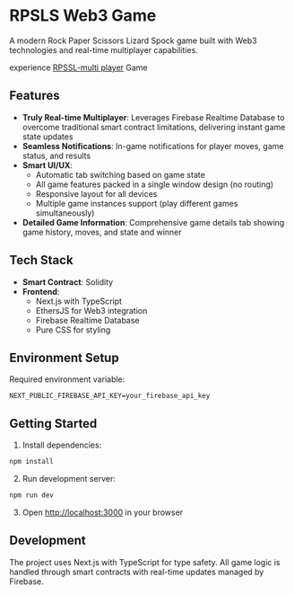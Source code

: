 # RPSLS Web3 Game

A modern Rock Paper Scissors Lizard Spock game built with Web3 technologies and real-time multiplayer capabilities.

 experience [RPSSL-multi player](https://klerosweb3.vercel.app/) Game

## Features

- **Truly Real-time Multiplayer**: Leverages Firebase Realtime Database to overcome traditional smart contract limitations, delivering instant game state updates
- **Seamless Notifications**: In-game notifications for player moves, game status, and results
- **Smart UI/UX**: 
    - Automatic tab switching based on game state
    - All game features packed in a single window design (no routing)
    - Responsive layout for all devices
    - Multiple game instances support (play different games simultaneously)
- **Detailed Game Information**: Comprehensive game details tab showing game history, moves, and state and winner

## Tech Stack

- **Smart Contract**: Solidity
- **Frontend**: 
    - Next.js with TypeScript
    - EthersJS for Web3 integration
    - Firebase Realtime Database
    - Pure CSS for styling

## Environment Setup

Required environment variable:
```
NEXT_PUBLIC_FIREBASE_API_KEY=your_firebase_api_key
```

## Getting Started

1. Install dependencies:
```bash
npm install
```

2. Run development server:
```bash
npm run dev
```

3. Open [http://localhost:3000](http://localhost:3000) in your browser

## Development

The project uses Next.js with TypeScript for type safety. All game logic is handled through smart contracts with real-time updates managed by Firebase.
